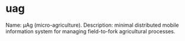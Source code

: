 uag
===

Name: µAg (micro-agriculture).
Description: minimal distributed mobile information system for managing field-to-fork agricultural processes.
